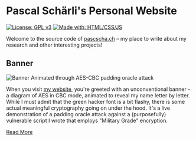 # Pascal Schärli's Personal Website

[![License: GPL v3](https://img.shields.io/badge/License-GPLv3-blue.svg)](https://www.gnu.org/licenses/gpl-3.0)
[![Made with: HTML/CSS/JS](https://img.shields.io/badge/Made%20with-HTML%2FCSS%2FJS-orange)](https://developer.mozilla.org/en-US/docs/Web/HTML)

Welcome to the source code of [pascscha.ch](https://pascscha.ch) – my place to write about my research and other interesting projects!

## Banner

![Banner Animated through AES-CBC padding oracle attack](img/padding-oracle.gif)

When you visit [my website](https://pascscha.ch), you're greeted with an unconventional banner - a diagram of AES in CBC mode, animated to reveal my name letter by letter. While I must admit that the green hacker font is a bit flashy, there is some actual meaningful cryptography going on under the hood. It's a live demonstration of a padding oracle attack against a (purposefully) vulnerable script I wrote that employs "Military Grade" encryption.

[Read More](https://pascscha.ch/blog/3-breaking-military-grade-encryption/)
